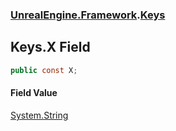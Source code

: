 ### [UnrealEngine.Framework](./UnrealEngine-Framework.md 'UnrealEngine.Framework').[Keys](./UnrealEngine-Framework-Keys.md 'UnrealEngine.Framework.Keys')
## Keys.X Field
  
```csharp
public const X;
```
#### Field Value
[System.String](https://docs.microsoft.com/en-us/dotnet/api/System.String 'System.String')  

